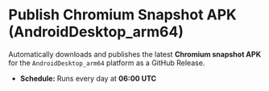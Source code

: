 # Publish Chromium Snapshot APK (AndroidDesktop_arm64)

Automatically downloads and publishes the latest **Chromium snapshot APK** for the `AndroidDesktop_arm64` platform as a GitHub Release.

- **Schedule:** Runs every day at **06:00 UTC**
